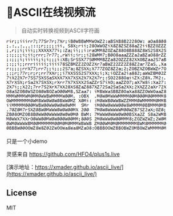 # 🐸ASCII在线视频流

> 自动实时转换视频到ASCII字符画

![](demo.gif)

只是一个小demo

灵感来自 https://github.com/HFO4/plus1s.live

[演示地址：https://xmader.github.io/ascii_live/](https://xmader.github.io/ascii_live/)

## License

MIT
